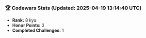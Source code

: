### 🏆 Codewars Stats (Updated: 2025-04-19 13:14:40 UTC)

- **Rank:** 8 kyu
- **Honor Points:** 3
- **Completed Challenges:** 1
